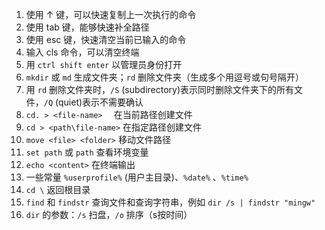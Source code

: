 1. 使用 $\uparrow$ 键，可以快速复制上一次执行的命令
2. 使用 tab 键，能够快速补全路径
3. 使用 esc 键，快速清空当前已输入的命令
4. 输入 cls 命令，可以清空终端
5. 用 `ctrl shift enter` 以管理员身份打开
6. `mkdir` 或 `md` 生成文件夹；`rd` 删除文件夹（生成多个用逗号或句号隔开）
7. 用 `rd` 删除文件夹时，`/S` (subdirectory)表示同时删除文件夹下的所有文件，`/Q` (quiet)表示不需要确认
8. `cd. > <file-name>  ` 在当前路径创建文件
9. `cd > <path\file-name>` 在指定路径创建文件
10. `move <file> <folder>` 移动文件路径
11. `set path` 或 `path` 查看环境变量
12. `echo <content>` 在终端输出
13. 一些常量 `%userprofile%` (用户主目录)、`%date%` 、`%time%` 
14. `cd \` 返回根目录
15. `find` 和 `findstr` 查询文件和查询字符串，例如 `dir /s | findstr "mingw"`
16. `dir` 的参数：`/s` 扫盘，`/o` 排序（s按时间）
